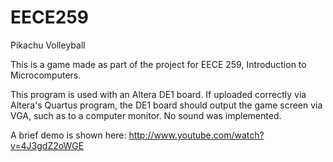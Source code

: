 EECE259
=======

Pikachu Volleyball

This is a game made as part of the project for EECE 259, Introduction to Microcomputers.

This program is used with an Altera DE1 board. If uploaded correctly via Altera's Quartus program, the DE1 board should output the game screen via VGA, such as to a computer monitor. No sound was implemented. 

A brief demo is shown here: http://www.youtube.com/watch?v=4J3gdZ2oWGE
